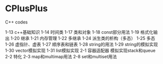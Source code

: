 # CPlusPlus
C++ codes

1-13 c++基础知识
1-14 时间类
1-17 类和对象
1-18 const部分用法
1-19 格式化输出
1-20 继承
1-21 内存管理
1-22 多继承
1-24 派生类的析构（多态）
1-25 多态
1-26 虚指针、虚表
1-27 顺序表和链表
1-28 string的用法
1-29 string的模拟实现
1-30 vector模拟实现
1-31 list模拟实现
2-1 容器适配器 模拟实现stack和queue
2-2 特化
2-3 map和multimap用法
2-8 set和multiset用法
